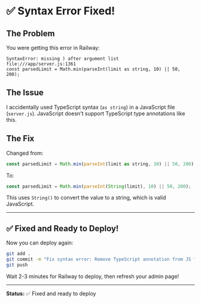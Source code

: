 # ✅ Syntax Error Fixed!

## The Problem

You were getting this error in Railway:

```
SyntaxError: missing ) after argument list
file:///app/server.js:1361
const parsedLimit = Math.min(parseInt(limit as string, 10) || 50, 200);
```

## The Issue

I accidentally used TypeScript syntax (`as string`) in a JavaScript file (`server.js`). JavaScript doesn't support TypeScript type annotations like this.

## The Fix

Changed from:
```javascript
const parsedLimit = Math.min(parseInt(limit as string, 10) || 50, 200);
```

To:
```javascript
const parsedLimit = Math.min(parseInt(String(limit), 10) || 50, 200);
```

This uses `String()` to convert the value to a string, which is valid JavaScript.

---

## ✅ Fixed and Ready to Deploy!

Now you can deploy again:

```bash
git add .
git commit -m "Fix syntax error: Remove TypeScript annotation from JS file"
git push
```

Wait 2-3 minutes for Railway to deploy, then refresh your admin page!

---

**Status:** ✅ Fixed and ready to deploy

